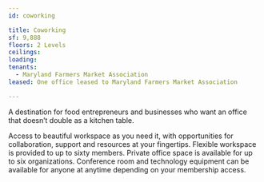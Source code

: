 ```yaml
---
id: coworking

title: Coworking
sf: 9,888
floors: 2 Levels
ceilings:
loading: 
tenants:
  - Maryland Farmers Market Association
leased: One office leased to Maryland Farmers Market Association

---
```


A destination for food entrepreneurs and businesses who want an office that doesn’t double as a kitchen table. 

Access to beautiful workspace as you need it, with opportunities for collaboration, support and resources at your fingertips. Flexible workspace is provided to up to sixty members. Private office space is available for up to six organizations. Conference room and technology equipment can be available for anyone at anytime depending on your membership access.
